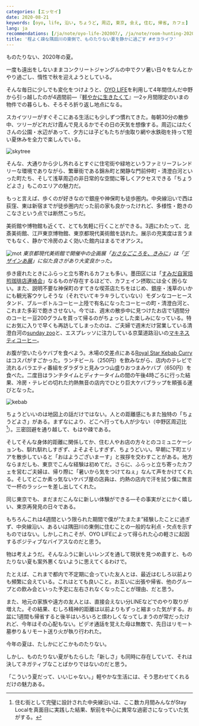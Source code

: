```yaml
---
categories: [エッセイ]
date: 2020-08-21
keywords: [oyo, life, 沿い, ちょうど, 周辺, 東京, 会え, 住む, 帰省, カフェ]
lang: ja
recommendations: [/ja/note/oyo-life-202007/, /ja/note/room-hunting-202006/, /ja/note/think/]
title: '程よく疎な隅田川の東側で、ものたりない夏を静かに過ごす #オヨライフ'
---
```


ものたりない、2020年の夏。

一度も遠出をしないままコンクリートジャングルの中でクソ暑い日々をなんとかやり過ごし、惰性で秋を迎えようとしている。

そんな毎日に少しでも変化をつけようと、[OYO LIFE](https://www.oyolife.co.jp/)を利用して4年間住んだ中野から引っ越したのが4週間前&mdash;『[軽やかに生きたくて](/ja/note/oyo-life-202007)』&mdash;2ヶ月間限定のいまの物件での暮らしも、そろそろ折り返し地点になる。

スカイツリーがすぐそこにある生活にも少しずつ慣れてきた。毎朝30分の散歩中、ツリーがどれだけ霞んで見えるかでその日の天気を想像する。周辺にはたくさんの公園・水辺があって、夕方には子どもたちが虫取り網や水鉄砲を持って短い夏休みを全力で楽しんでいる。

![skytree](/images/oyo-life-202008/skytree.jpg)

そんな、大通りから少し外れるとすぐに住宅街や緑地というファミリーフレンドリーな環境でありながら、繁華街である錦糸町と閑静な門前仲町・清澄白河といった町たち、そして浅草周辺の非日常的な空間に等しくアクセスできる「ちょうどよさ」もこのエリアの魅力だ。

もっと言えば、歩くのが好きなので銀座や神保町も徒歩圏内。中央線沿いで西は荻窪、東は新宿までが徒歩圏内だった前の家も良かったけれど、多様性・飽きのこなさという点では断然こっちだ。

美術館や博物館も近くて、とても気軽に行くことができる。3週にわたって、北斎美術館、江戸東京博物館、東京都現代美術館を訪れた。展示の充実度は言うまでもなく、静かで冷房のよく効いた館内はまるでオアシス。

![mot](/images/oyo-life-202008/mot.jpg)
*東京都現代美術館で開催中の企画展「[おさなごころを、きみに](https://www.mot-art-museum.jp/exhibitions/Cherish-your-imagination/)」は「[デザインあ展](https://www.design-ah-exhibition.jp/)」に似た良さがあり大変良かった。*

歩き疲れたときにふらっと立ち寄れるカフェも多い。墨田区には「[すみだ自家焙煎珈琲店連絡会](https://nlab.itmedia.co.jp/nl/articles/1606/12/news028.html)」なるものが存在するほどで、カフェイン摂取には全く困らない。また、説明不要な神保町のすてきな喫茶店たちをはじめ、銀座・浅草のいかにも観光客ウケしそうな（それでいてキラキラしていない）モダンなコーヒースタンド、ブルーボトルコーヒー上陸で有名になったコーヒーの町・清澄白河と、これまた多彩で飽きさせない。今では、週末の散歩中に見つけたお店で1週間分のコーヒー豆200グラムを買って帰るのがちょっとした楽しみになっている。特にお気に入りで早くも再訪してしまったのは、ご夫婦で週末だけ営業している清澄白河の[sunday zoo](https://www.facebook.com/sundayzoo/)と、エスプレッソに注力している京葉道路沿いの[マキネスティコーヒー](https://macchinesticoffee.com/)。

お腹が空いたらケバブを食べよう。木場の交差点にある[Royal Star Kebab Curry](https://royal-star-kebab-curry.business.site/)はコスパがすごかった。ランチビール（250円）を飲みながら、店内のテレビで流れるバラエティ番組をダラダラと見みつつ山盛りおつまみケバブ（650円）を食べた。二度目はランチタイムとディナータイムの間の午後4時ごろに行った結果、冷房・テレビの切れた灼熱無音の店内でひとり巨大ケバブラップを頬張る運びとなった。

![kebab](/images/oyo-life-202008/kebab.jpg)

ちょうどいいのは地図上の話だけではない。人との距離感にもまた独特の「ちょうどよさ」がある。まずなにより、どこへ行っても人が少ない（中野区周辺比[^1]）。三密回避を通り越して、もはや疎である。

そしてそんな身体的距離に関係してか、住む人やお店の方々とのコミュニケーションも、馴れ馴れしすぎず、よそよそしすぎず、ちょうどいい。早朝に下町エリアを散歩していると「おはようございまーす」と挨拶を交わすことがある。地方ならまだしも、東京でこんな経験は初めてだ。さらに、ふらっと立ち寄ったカフェを営むご夫婦は、帰り際に「暑いから気をつけてねぇ」なんて声をかけてくれる。そしてどこか素っ気ないケバブ屋の店員は、灼熱の店内で汗を拭う僕に無言で一杯のラッシーを差し出してくれた。

同じ東京でも、まだまだこんなに新しい体験ができる&mdash;その事実がとにかく嬉しい、東京再発見の日々である。

もちろんこれは4週間という限られた期間で僕が“たまたま”経験したことに過ぎず、中央線沿い、あるいは隅田川の東側に住むことの一般的な利点・欠点を示すものではない。しかしこれこそが、OYO LIFEによって得られた心の軽さに起因するポジティブなバイアスなのだと思う。

物は考えようだ。そんなふうに新しいレンズを通して現状を見つめ直すと、ものたりない夏も案外悪くないように思えてくるわけで。

たとえば、これまで都内で不定期に会っていた友人とは、最近はむしろ以前よりも頻繁に会えている。これはとても良いこと。お互いに出張や帰省、他のグループとの飲み会といった予定に左右されなくなったことが理由、だと思う。

また、地元の家族や遠方の友人とは、直接会えない分LINEなどでのやり取りが増えた。その結果、むしろ精神的距離は以前よりもずっと縮まった気がする。お盆に1週間も帰省すると後半はいろいろと煩わしくなってしまうのが常だったけれど、今年はその心配もない。ビデオ通話を覚えた母は無敵で、先日はリモート墓参り＆リモート送り火が執り行われた。

今年の夏は、たしかにどこかものたりない。

しかし、ものたりない夏がもたらした「新しさ」も同時に存在していて、それは決してネガティブなことばかりではないのだと思う。

「こういう夏だって、いいじゃない。」軽やかな生活には、そう思わせてくれるだけの魅力ある。

[^1]: 住む街として完璧に設計された中央線沿いは、ここ数カ月間みんながStay Localを真面目に実践した結果、駅前を中心に異常な過密さになっていた気がする。